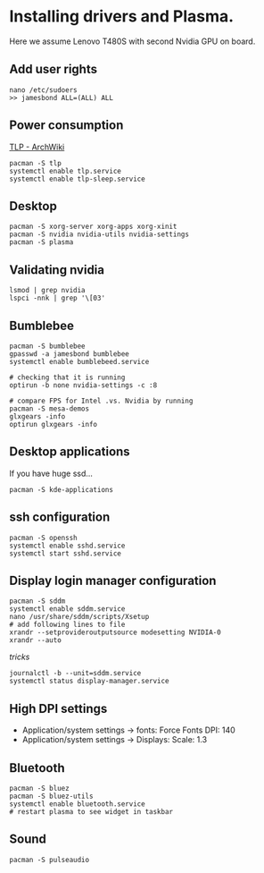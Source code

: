 # Installing drivers and Plasma.

Here we assume Lenovo T480S with second Nvidia GPU on board.

## Add user rights
```
nano /etc/sudoers
>> jamesbond ALL=(ALL) ALL
```

## Power consumption

[TLP - ArchWiki](https://wiki.archlinux.org/index.php/TLP)

```
pacman -S tlp
systemctl enable tlp.service
systemctl enable tlp-sleep.service
```

## Desktop

```
pacman -S xorg-server xorg-apps xorg-xinit
pacman -S nvidia nvidia-utils nvidia-settings
pacman -S plasma
```

## Validating nvidia

```
lsmod | grep nvidia
lspci -nnk | grep '\[03'
```

## Bumblebee

```
pacman -S bumblebee
gpasswd -a jamesbond bumblebee
systemctl enable bumblebeed.service

# checking that it is running
optirun -b none nvidia-settings -c :8

# compare FPS for Intel .vs. Nvidia by running
pacman -S mesa-demos
glxgears -info
optirun glxgears -info
```

## Desktop applications

If you have huge ssd...

```
pacman -S kde-applications
```

## ssh configuration

```
pacman -S openssh
systemctl enable sshd.service
systemctl start sshd.service
```

## Display login manager configuration

```
pacman -S sddm
systemctl enable sddm.service
nano /usr/share/sddm/scripts/Xsetup
# add following lines to file
xrandr --setprovideroutputsource modesetting NVIDIA-0
xrandr --auto
```

*tricks*

```
journalctl -b --unit=sddm.service
systemctl status display-manager.service
```

## High DPI settings 

+ Application/system settings -> fonts: Force Fonts DPI: 140
+ Application/system settings -> Displays: Scale: 1.3 


## Bluetooth

```
pacman -S bluez
pacman -S bluez-utils
systemctl enable bluetooth.service
# restart plasma to see widget in taskbar
```

## Sound

```
pacman -S pulseaudio
```
